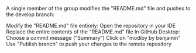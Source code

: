 A single member of the group modifies the "README.md" file and pushes to the develop branch:

Modify the "README.md" file entirely:
Open the repository in your IDE
Replace the entire contents of the "README.md" file
In GitHub Desktop:
Choose a commit message ("Summary")
Click on "modiby by benjamin"
Use "Publish branch" to push your changes to the remote repository
